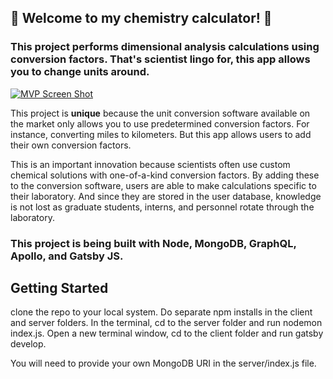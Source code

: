 ## 🧪 Welcome to my chemistry calculator! 🧪

### This project performs dimensional analysis calculations using conversion factors. That's scientist lingo for, this app allows you to change units around.

[![MVP Screen Shot](https://i9.ytimg.com/vi/G74zKmIrcdY/mq2.jpg?sqp=CLTG7f4F&rs=AOn4CLAd-6VGySPps1QUpzfVFzwZfHiccQ)](https://www.youtube.com/watch?v=G74zKmIrcdY)

This project is **unique** because the unit conversion software available on the market only allows you to use predetermined conversion factors. For instance, converting miles to kilometers. But this app allows users to add their own conversion factors.

This is an important innovation because scientists often use custom chemical solutions with one-of-a-kind conversion factors. By adding these to the conversion software, users are able to make calculations specific to their laboratory. And since they are stored in the user database, knowledge is not lost as graduate students, interns, and personnel rotate through the laboratory.

### This project is being built with Node, MongoDB, GraphQL, Apollo, and Gatsby JS.

## Getting Started

clone the repo to your local system. Do separate npm installs in the client and server folders. In the terminal, cd to the server folder and run nodemon index.js. Open a new terminal window, cd to the client folder and run gatsby develop.

You will need to provide your own MongoDB URI in the server/index.js file.
